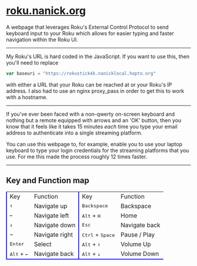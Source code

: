 # [roku.nanick.org](https://roku.nanick.org)
A webpage that leverages Roku's External Control Protocol to send keyboard input to your Roku which allows for easier typing and faster navigation within the Roku UI.  

---
My Roku's URL is hard coded in the JavaScript. If you want to use this, then you'll need to replace  
```js
var baseuri = "https://rokustick4k.nanicklocal.hopto.org"
```
with either a URL that your Roku can be reached at or your Roku's IP address. I also had to use an nginx proxy_pass in order to get this to work with a hostname.  

---
If you've ever been faced with a non-qwerty on-screen keyboard and nothing but a remote equipped with arrows and an 'OK' button, then you know that it feels like it takes 15 minutes <i>each</i> time you type your email address to authenticate into a single streaming platform.  
  
You can use this webpage to, for example, enable you to use your laptop keyboard to type your login credentials for the streaming platforms that you use. For me this made the process roughly 12 times faster.  

---
## Key and Function map  
  
<table id="table1">
    <tr>
        <td style="border-left: 2px solid blue; border-top-left-radius: 0.5em;" class="head">Key</td>
        <td style="border-top-right-radius: 0.5em;" class="head">Function</td>
        <td style="border-top-left-radius: 0.5em; border-left: 2px solid blue;" class="head">Key</td>
        <td class="head" style="border-top-right-radius: 0.5em;">Function</td>
    </tr>
    <tr>
        <td style="border-left: 2px solid blue;" class="cell"><kbd class="keyboard-key nowrap">&uarr;</kbd></td>
        <td class="cell">Navigate up</td>
        <td style="border-left: 2px solid blue;" class="cell"><kbd class="keyboard-key nowrap">Backspace</kbd></td>
        <td class="cell">Backspace</td>
    </tr>
    <tr>
        <td style="border-left: 2px solid blue;" class="cell"><kbd class="keyboard-key nowrap">&larr;</kbd></td>
        <td class="cell">Navigate left</td>
        <td style="border-left: 2px solid blue;" class="cell">
            <kbd class="keyboard-key nowrap">Alt</kbd> + <kbd class="keyboard-key nowrap">H</kbd>
        </td>
        <td class="cell">Home</td>
    </tr>
    <tr>
        <td style="border-left: 2px solid blue;" class="cell"><kbd class="keyboard-key nowrap">&darr;</kbd></td>
        <td class="cell">Navigate down</td>
        <td style="border-left: 2px solid blue;" class="cell">
            <kbd class="keyboard-key nowrap">Esc</kbd>
        </td>
        <td class="cell">Navigate back</td>
    </tr>
    <tr>
        <td style="border-left: 2px solid blue;" class="cell"><kbd class="keyboard-key nowrap">&rarr;</kbd></td>
        <td class="cell">Navigate right</td>
        <td style="border-left: 2px solid blue;" class="cell">
            <kbd class="keyboard-key nowrap">Ctrl</kbd> + <kbd class="keyboard-key nowrap">Space</kbd>
        </td>
        <td class="cell">Pause / Play</td>
    </tr>
    <tr>
        <td style="border-left: 2px solid blue;" class="cell">
            <kbd class="keyboard-key nowrap">Enter</kbd>
        </td>
        <td class="cell">Select</td>
        <td style="border-left: 2px solid blue;" class="cell">
            <kbd class="keyboard-key nowrap">Alt</kbd> + <kbd class="keyboard-key nowrap">&uarr;</kbd>
        </td>
        <td class="cell">Volume Up</td>
    </tr>
    <tr>
        <td style="border-bottom-left-radius: 0.5em; border-left: 2px solid blue; border-bottom: 2px solid blue;" class="cell">
            <kbd class="keyboard-key nowrap">Alt</kbd> + <kbd class="keyboard-key nowrap">&larr;</kbd>
        </td>
        <td style="border-bottom-right-radius: 0.5em; border-bottom: 2px solid blue;" class="cell">Navigate back</td>
        <td style=" border-bottom: 2px solid blue; border-bottom-left-radius: 0.5em; border-left: 2px solid blue;" class="cell"><kbd class="keyboard-key nowrap">Alt</kbd> + <kbd class="keyboard-key nowrap">&darr;</kbd></td>
        <td style="border-bottom-right-radius: 0.5em; border-bottom: 2px solid blue;" class="cell">Volume Down</td>
    </tr>
</table>
